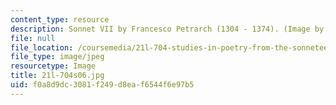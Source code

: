 ```yaml
---
content_type: resource
description: Sonnet VII by Francesco Petrarch (1304 - 1374). (Image by MIT OCW.)
file: null
file_location: /coursemedia/21l-704-studies-in-poetry-from-the-sonneteers-to-the-metaphysicals-spring-2006/f0a8d9dc3081f249d8eaf6544f6e97b5_21l-704s06.jpg
file_type: image/jpeg
resourcetype: Image
title: 21l-704s06.jpg
uid: f0a8d9dc-3081-f249-d8ea-f6544f6e97b5
---
```

